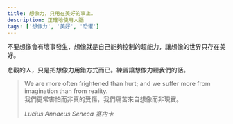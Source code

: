 ```yaml
---
title: 想像力，只用在美好的事上。
description: 正確地使用大腦
tags: ['想像力', '美好', '恐懼']
---
```

不要想像會有壞事發生，想像就是自己能夠控制的超能力，讓想像的世界只存在美好。

悲觀的人，只是把想像力用錯方式而已。練習讓想像力聽我們的話。

<blockquote>
<p>We are more often frightened than hurt; and we suffer more from imagination than from reality.<br>我們更常害怕而非真的受傷，我們痛苦來自想像而非現實。</p>
<cite>Lucius Annaeus Seneca 塞內卡</cite>
</blockquote>